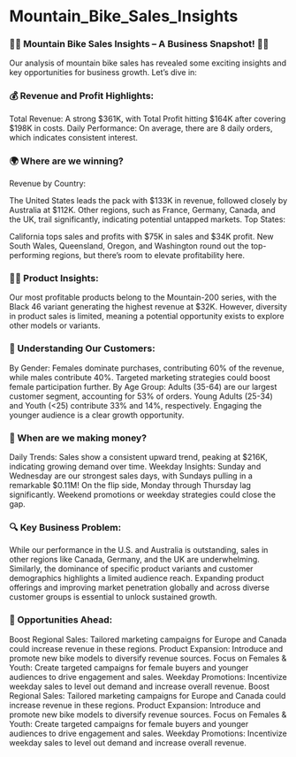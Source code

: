 # Mountain_Bike_Sales_Insights

### 🚴‍♂️ Mountain Bike Sales Insights – A Business Snapshot! 🚴‍♀️

Our analysis of mountain bike sales has revealed some exciting insights and key opportunities for business growth. Let’s dive in:

### 💰 Revenue and Profit Highlights:
Total Revenue: A strong $361K, with Total Profit hitting $164K after covering $198K in costs.
Daily Performance: On average, there are 8 daily orders, which indicates consistent interest.
### 🌍 Where are we winning?
Revenue by Country:

The United States leads the pack with $133K in revenue, followed closely by Australia at $112K.
Other regions, such as France, Germany, Canada, and the UK, trail significantly, indicating potential untapped markets.
Top States:

California tops sales and profits with $75K in sales and $34K profit.
New South Wales, Queensland, Oregon, and Washington round out the top-performing regions, but there’s room to elevate profitability here.
### 🚴‍♀️ Product Insights:
Our most profitable products belong to the Mountain-200 series, with the Black 46 variant generating the highest revenue at $32K.
However, diversity in product sales is limited, meaning a potential opportunity exists to explore other models or variants.
### 👫 Understanding Our Customers:
By Gender: Females dominate purchases, contributing 60% of the revenue, while males contribute 40%. Targeted marketing strategies could boost female participation further.
By Age Group:
Adults (35-64) are our largest customer segment, accounting for 53% of orders.
Young Adults (25-34) and Youth (<25) contribute 33% and 14%, respectively. Engaging the younger audience is a clear growth opportunity.
### 📅 When are we making money?
Daily Trends: Sales show a consistent upward trend, peaking at $216K, indicating growing demand over time.
Weekday Insights: Sunday and Wednesday are our strongest sales days, with Sundays pulling in a remarkable $0.11M! On the flip side, Monday through Thursday lag significantly. Weekend promotions or weekday strategies could close the gap.
### 🔍 Key Business Problem:
While our performance in the U.S. and Australia is outstanding, sales in other regions like Canada, Germany, and the UK are underwhelming. Similarly, the dominance of specific product variants and customer demographics highlights a limited audience reach. Expanding product offerings and improving market penetration globally and across diverse customer groups is essential to unlock sustained growth.

### 🚀 Opportunities Ahead:
Boost Regional Sales: Tailored marketing campaigns for Europe and Canada could increase revenue in these regions.
Product Expansion: Introduce and promote new bike models to diversify revenue sources.
Focus on Females & Youth: Create targeted campaigns for female buyers and younger audiences to drive engagement and sales.
Weekday Promotions: Incentivize weekday sales to level out demand and increase overall revenue.
Boost Regional Sales: Tailored marketing campaigns for Europe and Canada could increase revenue in these regions.
Product Expansion: Introduce and promote new bike models to diversify revenue sources.
Focus on Females & Youth: Create targeted campaigns for female buyers and younger audiences to drive engagement and sales.
Weekday Promotions: Incentivize weekday sales to level out demand and increase overall revenue.
